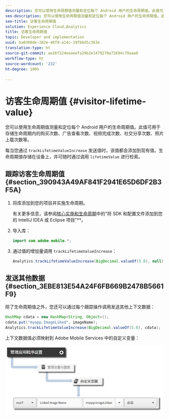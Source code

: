 ```yaml
---
description: 您可以使用生命周期值测量和定位每个 Android 用户的生命周期值。此值可用于存储生命周期内的购买次数、广告查看次数、视频完成次数、社交分享次数、照片上载次数等。
seo-description: 您可以使用生命周期值测量和定位每个 Android 用户的生命周期值。此值可用于存储生命周期内的购买次数、广告查看次数、视频完成次数、社交分享次数、照片上载次数等。
seo-title: 访客生命周期值
solution: Experience Cloud,Analytics
title: 访客生命周期值
topic: Developer and implementation
uuid: ba0308de-282e-46f9-a14c-19fb6d5c363e
translation-type: ht
source-git-commit: ae16f224eeaeefa29b2e1479270a72694c79aaa0
workflow-type: ht
source-wordcount: '232'
ht-degree: 100%

---
```



# 访客生命周期值 {#visitor-lifetime-value}

您可以使用生命周期值测量和定位每个 Android 用户的生命周期值。此值可用于存储生命周期内的购买次数、广告查看次数、视频完成次数、社交分享次数、照片上载次数等。

每当您通过 `trackLifetimeValueIncrease` 发送值时，该值都会添加到现有值。生命周期值存储在设备上，并可随时通过调用 `lifetimeValue` 进行检索。

## 跟踪访客生命周期值 {#section_390943A49AF841F2941E65D6DF2B3F5A}

1. 将库添加到您的项目并实施生命周期。

   有关更多信息，请参阅[核心实施和生命周期](/help/android/getting-started/dev-qs.md)中的“将 SDK 和配置文件添加到您的 IntelliJ IDEA 或 Eclipse 项目”**。
1. 导入库：

   ```java
   import com.adobe.mobile.*;
   ```

1. 通过值的增加量调用 `trackLifetimeValueIncrease`：

   ```java
   Analytics.trackLifetimeValueIncrease(BigDecimal.valueOf(5.0), null);
   ```

## 发送其他数据 {#section_3EBE813E54A24F6FB669B2478B5661F9}

除了生命周期值之外，您还可以通过每个跟踪操作调用发送其他上下文数据：

```java
HashMap cdata = new HashMap<String, Object>(); 
cdata.put("myapp.ImageLiked", imageName); 
Analytics.trackLifetimeValueIncrease(BigDecimal.valueOf(5.0), cdata);
```

上下文数据值必须映射到 Adobe Mobile Services 中的自定义变量：

![](assets/map-variable-context-ltv.png)

